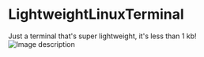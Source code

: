 # LightweightLinuxTerminal
Just a terminal that's super lightweight, it's less than 1 kb!
![Image description]()
